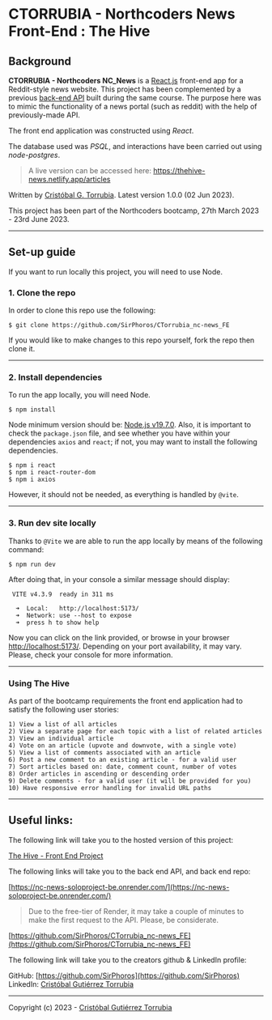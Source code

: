 # CTORRUBIA - Northcoders News Front-End : The Hive

## Background

**CTORRUBIA - Northcoders NC_News** is a [React.js](https://react.dev/) front-end app for a Reddit-style news website. This project has been complemented by a previous [back-end API](https://github.com/SirPhoros/CTorrubia-News-Solo_Project-NC) built during the same course. The purpose here was to mimic the functionality of a news portal (such as reddit) with the help of previously-made API.

The front end application was constructed using _React_.

The database used was _PSQL_, and interactions have been carried out using _node-postgres_.

> A live version can be accessed here: https://thehive-news.netlify.app/articles

Written by [Cristóbal G. Torrubia](https://github.com/SirPhoros). Latest version 1.0.0 (02 Jun 2023).

This project has been part of the Northcoders bootcamp, 27th March 2023 - 23rd June 2023.

---

## Set-up guide

If you want to run locally this project, you will need to use Node.

### 1. Clone the repo

In order to clone this repo use the following:

```
$ git clone https://github.com/SirPhoros/CTorrubia_nc-news_FE
```

If you would like to make changes to this repo yourself, fork the repo then clone it.

---

### 2. Install dependencies

To run the app locally, you will need Node.

```
$ npm install
```

Node minimum version should be: [Node.js v19.7.0](https://nodejs.org/en/download/). Also, it is important to check the `package.json` file, and see whether you have within your dependencies `axios` and `react`; if not, you may want to install the following dependencies.

```
$ npm i react
$ npm i react-router-dom
$ npm i axios
```

However, it should not be needed, as everything is handled by `@vite`.

---

### 3. Run dev site locally

Thanks to `@Vite` we are able to run the app locally by means of the following command:

```
$ npm run dev
```

After doing that, in your console a similar message should display:

```
 VITE v4.3.9  ready in 311 ms

  ➜  Local:   http://localhost:5173/
  ➜  Network: use --host to expose
  ➜  press h to show help
```

Now you can click on the link provided, or browse in your browser [http://localhost:5173/](http://localhost:5173/). Depending on your port availability, it may vary. Please, check your console for more information.

---

### Using The Hive

As part of the bootcamp requirements the front end application had to satisfy the following user stories:

```
1) View a list of all articles
2) View a separate page for each topic with a list of related articles
3) View an individual article
4) Vote on an article (upvote and downvote, with a single vote)
5) View a list of comments associated with an article
6) Post a new comment to an existing article - for a valid user
7) Sort articles based on: date, comment count, number of votes
8) Order articles in ascending or descending order
9) Delete comments - for a valid user (it will be provided for you)
10) Have responsive error handling for invalid URL paths
```

---

## Useful links:

The following link will take you to the hosted version of this project:

[The Hive - Front End Project](https://thehive-news.netlify.app/articles)

The following links will take you to the back end API, and back end repo:

[https://nc-news-soloproject-be.onrender.com/](https://nc-news-soloproject-be.onrender.com/)

> Due to the free-tier of Render, it may take a couple of minutes to make the first request to the API. Please, be considerate.

[https://github.com/SirPhoros/CTorrubia_nc-news_FE](https://github.com/SirPhoros/CTorrubia_nc-news_FE)

The following link will take you to the creators github & LinkedIn profile:

GitHub: [https://github.com/SirPhoros](https://github.com/SirPhoros)<br />
LinkedIn: [Cristóbal Gutiérrez Torrubia](https://www.linkedin.com/in/cgtorrubia/)

---

Copyright (c) 2023 - [Cristóbal Gutiérrez Torrubia](https://www.linkedin.com/in/cgtorrubia/)
